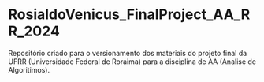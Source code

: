 # RosialdoVenicus_FinalProject_AA_RR_2024
Repositório criado para o versionamento dos materiais do projeto final da UFRR (Universidade Federal de Roraima) para a disciplina de AA (Analise de Algoritimos).
